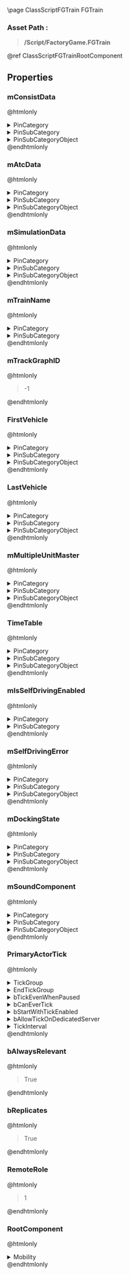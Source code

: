 \page ClassScriptFGTrain FGTrain
### Asset Path :
<b><blockquote>/Script/FactoryGame.FGTrain</blockquote></b>
@ref ClassScriptFGTrainRootComponent

## Properties

### mConsistData
@htmlonly
<details>
 <summary>PinCategory</summary>
<blockquote>struct</blockquote>
</details>
<details>
 <summary>PinSubCategory</summary>
<blockquote>struct</blockquote>
</details>
<details>
 <summary>PinSubCategoryObject</summary>
<b><a href="_class_script_train_consist.html"><blockquote>TrainConsist</blockquote></a></b>
</details>
@endhtmlonly

### mAtcData
@htmlonly
<details>
 <summary>PinCategory</summary>
<blockquote>struct</blockquote>
</details>
<details>
 <summary>PinSubCategory</summary>
<blockquote>struct</blockquote>
</details>
<details>
 <summary>PinSubCategoryObject</summary>
<b><a href="_class_script_train_atc_data.html"><blockquote>TrainAtcData</blockquote></a></b>
</details>
@endhtmlonly

### mSimulationData
@htmlonly
<details>
 <summary>PinCategory</summary>
<blockquote>struct</blockquote>
</details>
<details>
 <summary>PinSubCategory</summary>
<blockquote>struct</blockquote>
</details>
<details>
 <summary>PinSubCategoryObject</summary>
<b><a href="_class_script_train_simulation_data.html"><blockquote>TrainSimulationData</blockquote></a></b>
</details>
@endhtmlonly

### mTrainName
@htmlonly
<details>
 <summary>PinCategory</summary>
<blockquote>text</blockquote>
</details>
<details>
 <summary>PinSubCategory</summary>
<blockquote>text</blockquote>
</details>
@endhtmlonly

### mTrackGraphID
@htmlonly
<blockquote>-1</blockquote>
@endhtmlonly

### FirstVehicle
@htmlonly
<details>
 <summary>PinCategory</summary>
<blockquote>Object</blockquote>
</details>
<details>
 <summary>PinSubCategory</summary>
<blockquote>Object</blockquote>
</details>
<details>
 <summary>PinSubCategoryObject</summary>
<b><a href="_class_script_f_g_railroad_vehicle.html"><blockquote>FGRailroadVehicle</blockquote></a></b>
</details>
@endhtmlonly

### LastVehicle
@htmlonly
<details>
 <summary>PinCategory</summary>
<blockquote>Object</blockquote>
</details>
<details>
 <summary>PinSubCategory</summary>
<blockquote>Object</blockquote>
</details>
<details>
 <summary>PinSubCategoryObject</summary>
<b><a href="_class_script_f_g_railroad_vehicle.html"><blockquote>FGRailroadVehicle</blockquote></a></b>
</details>
@endhtmlonly

### mMultipleUnitMaster
@htmlonly
<details>
 <summary>PinCategory</summary>
<blockquote>Object</blockquote>
</details>
<details>
 <summary>PinSubCategory</summary>
<blockquote>Object</blockquote>
</details>
<details>
 <summary>PinSubCategoryObject</summary>
<b><a href="_class_script_f_g_locomotive.html"><blockquote>FGLocomotive</blockquote></a></b>
</details>
@endhtmlonly

### TimeTable
@htmlonly
<details>
 <summary>PinCategory</summary>
<blockquote>Object</blockquote>
</details>
<details>
 <summary>PinSubCategory</summary>
<blockquote>Object</blockquote>
</details>
<details>
 <summary>PinSubCategoryObject</summary>
<b><a href="_class_script_f_g_railroad_time_table.html"><blockquote>FGRailroadTimeTable</blockquote></a></b>
</details>
@endhtmlonly

### mIsSelfDrivingEnabled
@htmlonly
<details>
 <summary>PinCategory</summary>
<blockquote>bool</blockquote>
</details>
<details>
 <summary>PinSubCategory</summary>
<blockquote>bool</blockquote>
</details>
@endhtmlonly

### mSelfDrivingError
@htmlonly
<details>
 <summary>PinCategory</summary>
<blockquote>byte</blockquote>
</details>
<details>
 <summary>PinSubCategory</summary>
<blockquote>byte</blockquote>
</details>
<details>
 <summary>PinSubCategoryObject</summary>
<b><a href="_class_script_e_self_driving_locomotive_error.html"><blockquote>ESelfDrivingLocomotiveError</blockquote></a></b>
</details>
@endhtmlonly

### mDockingState
@htmlonly
<details>
 <summary>PinCategory</summary>
<blockquote>byte</blockquote>
</details>
<details>
 <summary>PinSubCategory</summary>
<blockquote>byte</blockquote>
</details>
<details>
 <summary>PinSubCategoryObject</summary>
<b><a href="_class_script_e_train_docking_state.html"><blockquote>ETrainDockingState</blockquote></a></b>
</details>
@endhtmlonly

### mSoundComponent
@htmlonly
<details>
 <summary>PinCategory</summary>
<blockquote>Object</blockquote>
</details>
<details>
 <summary>PinSubCategory</summary>
<blockquote>Object</blockquote>
</details>
<details>
 <summary>PinSubCategoryObject</summary>
<b><a href="_class_script_f_g_railroad_vehicle_sound_component.html"><blockquote>FGRailroadVehicleSoundComponent</blockquote></a></b>
</details>
@endhtmlonly

### PrimaryActorTick
@htmlonly
<details>
 <summary>TickGroup</summary>
<blockquote>0</blockquote>
</details>
<details>
 <summary>EndTickGroup</summary>
<blockquote>0</blockquote>
</details>
<details>
 <summary>bTickEvenWhenPaused</summary>
<blockquote>False</blockquote>
</details>
<details>
 <summary>bCanEverTick</summary>
<blockquote>True</blockquote>
</details>
<details>
 <summary>bStartWithTickEnabled</summary>
<blockquote>True</blockquote>
</details>
<details>
 <summary>bAllowTickOnDedicatedServer</summary>
<blockquote>True</blockquote>
</details>
<details>
 <summary>TickInterval</summary>
<blockquote>0.20000000298023224</blockquote>
</details>
@endhtmlonly

### bAlwaysRelevant
@htmlonly
<blockquote>True</blockquote>
@endhtmlonly

### bReplicates
@htmlonly
<blockquote>True</blockquote>
@endhtmlonly

### RemoteRole
@htmlonly
<blockquote>1</blockquote>
@endhtmlonly

### RootComponent
@htmlonly
<details>
 <summary>Mobility</summary>
<blockquote>0</blockquote>
</details>
@endhtmlonly

